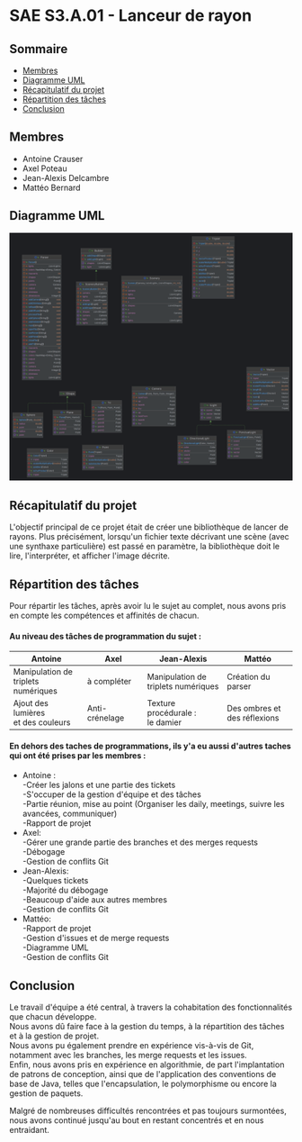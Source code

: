 # SAE S3.A.01 - Lanceur de rayon

  

## Sommaire

- [Membres](#Membres)
- [Diagramme UML](#Diagramme-UML)
- [Récapitulatif du projet](#Récapitulatif-du-projet)
- [Répartition des tâches](#Répartition-des-tâches)
- [Conclusion](#Conclusion)

  

## Membres
- Antoine Crauser
- Axel Poteau
- Jean-Alexis Delcambre
- Mattéo Bernard
  

## Diagramme UML

  

![diagramme](src/main/resources/uml.png "diagramme")

  

## Récapitulatif du projet

L'objectif principal de ce projet était de créer une bibliothèque de lancer de rayons.
Plus précisément, lorsqu'un fichier texte décrivant une scène (avec une synthaxe particulière) est passé en paramètre, la bibliothèque doit le lire, l'interpréter, et afficher l'image décrite.
  

## Répartition des tâches
Pour répartir les tâches, après avoir lu le sujet au complet, nous avons pris en compte les compétences et affinités de chacun. 

#### Au niveau des tâches de programmation du sujet :

| Antoine                                 | Axel           | Jean-Alexis                        | Mattéo                           |
|-----------------------------------------|----------------|------------------------------------|----------------------------------|
| Manipulation de <br>triplets numériques | à compléter    | Manipulation de <br>triplets numériques                                 | Création du parser               |
| Ajout des lumières <br>et des couleurs  | Anti-crénelage | Texture procédurale :<br>le damier | Des ombres et <br>des réflexions |

#### En dehors des taches de programmations, ils y'a eu aussi d'autres taches qui ont été prises par les membres :
- Antoine :<br>
	-Créer les jalons et une partie des tickets <br>
	-S'occuper de la gestion d'équipe et des tâches <br>
	-Partie réunion, mise au point (Organiser les daily, meetings, suivre les avancées, communiquer)<br>
	-Rapport de projet<br>
- Axel:<br>
	-Gérer une grande partie des branches et des merges requests<br>
	-Débogage <br>
	-Gestion de conflits Git
- Jean-Alexis:<br>
	-Quelques tickets<br>
	-Majorité du débogage<br>
	-Beaucoup d'aide aux autres membres<br>
	-Gestion de conflits Git
- Mattéo:<br>
	-Rapport de projet<br>
	-Gestion d'issues et de merge requests<br>
	-Diagramme UML<br>
	-Gestion de conflits Git
	

## Conclusion 

Le travail d'équipe a été central, à travers la cohabitation des fonctionnalités que chacun développe. <br>
Nous avons dû faire face à la gestion du temps, à la répartition des tâches et à la gestion de projet. <br>
Nous avons pu également prendre en expérience vis-à-vis de Git, notamment avec les branches, les merge requests et les issues. <br>
Enfin, nous avons pris en expérience en algorithmie, de part l'implantation de patrons de conception, ainsi que de l'application des conventions de base de Java, telles que l'encapsulation, le polymorphisme ou encore la gestion de paquets.

Malgré de nombreuses difficultés rencontrées et pas toujours surmontées, nous avons continué jusqu'au bout en restant concentrés et en nous entraidant.


	
